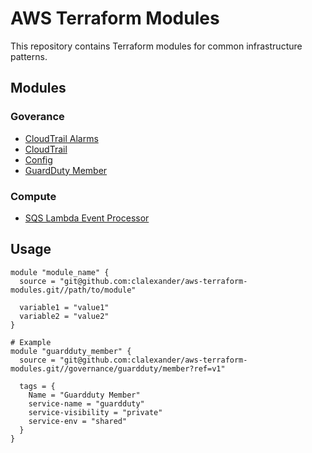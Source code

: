 # AWS Terraform Modules

This repository contains Terraform modules for common infrastructure patterns.

## Modules

### Goverance

- [CloudTrail Alarms](./governance/cloudtrail-alarms/README.md)
- [CloudTrail](./governance/cloudtrail/README.md)
- [Config](./governance/config/README.md)
- [GuardDuty Member](./governance/guardduty/member/README.md)

### Compute

- [SQS Lambda Event Processor](./compute/sqs-lambda-event-processor/README.md)

## Usage

```hcl
module "module_name" {
  source = "git@github.com:clalexander/aws-terraform-modules.git//path/to/module"
  
  variable1 = "value1"
  variable2 = "value2"
}

# Example
module "guardduty_member" {
  source = "git@github.com:clalexander/aws-terraform-modules.git//governance/guardduty/member?ref=v1"

  tags = {
    Name = "Guardduty Member"
    service-name = "guardduty"
    service-visibility = "private"
    service-env = "shared"
  }
}
```
